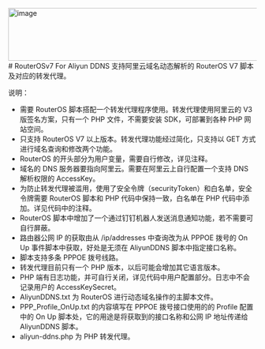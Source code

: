 <img width="513" height="107" alt="image" src="https://github.com/user-attachments/assets/8969ac54-027e-483e-a826-93276dc2d462" /># RouterOSv7 For Aliyun DDNS
支持阿里云域名动态解析的 RouterOS V7 脚本及对应的转发代理。

说明：
- 需要 RouterOS 脚本搭配一个转发代理程序使用。转发代理使用阿里云的 V3 版签名方案，只有一个 PHP 文件，不需要安装 SDK，可部署到各种 PHP 网站空间。
- 只支持 RouterOS V7 以上版本。转发代理功能经过简化，只支持以 GET 方式进行域名查询和修改两个功能。
- RouterOS 的开头部分为用户变量，需要自行修改，详见注释。
- 域名的 DNS 服务器要指向阿里云。需要在阿里云上自行配置一个支持 DNS 解析权限的 AccessKey。
- 为防止转发代理被滥用，使用了安全令牌（securityToken）和白名单，安全令牌需要 RouterOS 脚本和 PHP 代码中保持一致，白名单在 PHP 代码中添加。详见代码中的注释。
- RouterOS 脚本中增加了一个通过钉钉机器人发送消息通知功能，若不需要可自行屏蔽。
- 路由器公网 IP 的获取由从 /ip/addresses 中查询改为从 PPPOE 拨号的 On Up 事件脚本中获取，好处是无须在 AliyunDDNS 脚本中指定接口名称。
- 脚本支持多条 PPPOE 拨号线路。
- 转发代理目前只有一个 PHP 版本，以后可能会增加其它语言版本。
- PHP 端有日志功能，并可自行关闭，详见代码中用户配置部分。日志中不会记录用户的 AccessKeySecret。
- AliyunDDNS.txt 为 RouterOS 进行动态域名操作的主脚本文件。
- PPP_Profile_OnUp.txt 的内容填写在 PPPOE 拨号接口使用的的 Profile 配置中的 On Up 脚本处，它的用途是将获取到的接口名称和公网 IP 地址传递给 AliyunDDNS 脚本。
- aliyun-ddns.php 为 PHP 转发代理。
